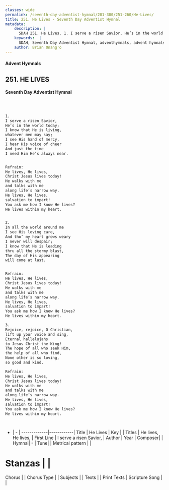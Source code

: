 ```yaml
---
classes: wide
permalink: /seventh-day-adventist-hymnal/201-300/251-260/He-Lives/
title: 251. He Lives - Seventh Day Adventist Hymnal
metadata:
    description: |
      SDAH 251. He Lives. 1. I serve a risen Savior, He’s in the world today; I know that He is living, whatever men may say; I see His hand of mercy, I hear His voice of cheer And just the time I need Him He’s always near. 
    keywords:  |
      SDAH, Seventh Day Adventist Hymnal, adventhymnals, advent hymnals, He Lives, I serve a risen Savior, ,He lives, He lives,
    author: Brian Onang'o
---
```


#### Advent Hymnals
## 251. HE LIVES
#### Seventh Day Adventist Hymnal

```txt



1.
I serve a risen Savior,
He’s in the world today;
I know that He is living,
whatever men may say;
I see His hand of mercy,
I hear His voice of cheer
And just the time
I need Him He’s always near.


Refrain:
He lives, He lives,
Christ Jesus lives today!
He walks with me
and talks with me
along life’s narrow way.
He lives, He lives,
salvation to impart!
You ask me how I know He lives?
He lives within my heart.


2.
In all the world around me
I see His loving care,
And tho’ my heart grows weary
I never will despair;
I know that He is leading
thru all the stormy blast,
The day of His appearing
will come at last.


Refrain:
He lives, He lives,
Christ Jesus lives today!
He walks with me
and talks with me
along life’s narrow way.
He lives, He lives,
salvation to impart!
You ask me how I know He lives?
He lives within my heart.

3.
Rejoice, rejoice, O Christian,
lift up your voice and sing,
Eternal hallelujahs
to Jesus Christ the King!
The hope of all who seek Him,
the help of all who find,
None other is so loving,
so good and kind.

Refrain:
He lives, He lives,
Christ Jesus lives today!
He walks with me
and talks with me
along life’s narrow way.
He lives, He lives,
salvation to impart!
You ask me how I know He lives?
He lives within my heart.




```

- |   -  |
-------------|------------|
Title | He Lives |
Key |  |
Titles | He lives, He lives, |
First Line | I serve a risen Savior, |
Author | 
Year | 
Composer|  |
Hymnal|  - |
Tune|  |
Metrical pattern | |
# Stanzas |  |
Chorus |  |
Chorus Type |  |
Subjects |  |
Texts |  |
Print Texts | 
Scripture Song |  |
  
